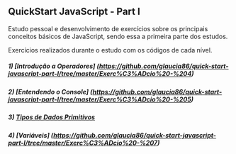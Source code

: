 ## QuickStart JavaScript - Part I 

Estudo pessoal e desenvolvimento de exercícios sobre os principais conceitos básicos de JavaScript, sendo essa a primeira parte dos estudos.

Exercícios realizados durante o estudo com os códigos de cada nível.

##### 1) [Introdução a Operadores] (https://github.com/glaucia86/quick-start-javascript-part-I/tree/master/Exerc%C3%ADcio%20-%204)

##### 2) [Entendendo o Console] (https://github.com/glaucia86/quick-start-javascript-part-I/tree/master/Exerc%C3%ADcio%20-%205)

##### 3) [Tipos de Dados Primitivos](https://github.com/glaucia86/quick-start-javascript-part-I/tree/master/Exerc%C3%ADcio%20-%206)

##### 4) [Variáveis] (https://github.com/glaucia86/quick-start-javascript-part-I/tree/master/Exerc%C3%ADcio%20-%207)


